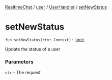 [RealtimeChat](../../index.md) / [user](../index.md) / [UserHandler](index.md) / [setNewStatus](./set-new-status.md)

# setNewStatus

`fun setNewStatus(ctx: Context): `[`Unit`](https://kotlinlang.org/api/latest/jvm/stdlib/kotlin/-unit/index.html)

Update the status of a user

### Parameters

`ctx` - The request